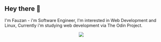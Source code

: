 ## Hey there 👋
I'm Fauzan - i'm Software Engineer, I'm interested in Web Development and Linux, Currently i'm studying web development via The Odin Project.

<p align="center">
  <a href="https://skillicons.dev">
    <img src="https://skillicons.dev/icons?i=linux,mint,neovim,docker,ruby,bash,js,html,css"/>
  </a>
</p>


